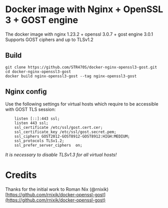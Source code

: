 # Docker image with Nginx + OpenSSL 3 + GOST engine

The docker image with nginx 1.23.2 + openssl 3.0.7 + gost engine 3.0.1
Supports GOST ciphers and up to TLSv1.2

## Build
```
git clone https://github.com/STR470S/docker-nginx-openssl3-gost.git
cd docker-nginx-openssl3-gost
docker build nginx-openssl3-gost --tag nginx-openssl3-gost
```

## Nginx config
Use the following settings for virtual hosts which require to be accessible with GOST TLS session:

```
    listen [::]:443 ssl;
    listen 443 ssl;
    ssl_certificate /etc/ssl/gost.cert.cer;
    ssl_certificate_key /etc/ssl/gost.secret.pem;
    ssl_ciphers GOST2012-GOST8912-GOST8912:HIGH:MEDIUM;
    ssl_protocols TLSv1.2;
    ssl_prefer_server_ciphers  on;
```

*It is necessary to disable TLSv1.3 for all virtual hosts!*

# Credits
Thanks for the initial work to Roman Nix (@rnixik) [https://github.com/rnixik/docker-openssl-gost](https://github.com/rnixik/docker-openssl-gost)
